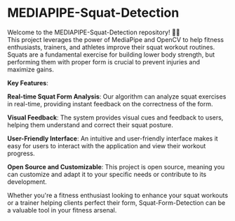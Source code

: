 # MEDIAPIPE-Squat-Detection
Welcome to the MEDIAPIPE-Squat-Detection repository! 🏋️‍♂️  
This project leverages the power of MediaPipe and OpenCV to help fitness enthusiasts, trainers, and athletes improve their squat workout routines. Squats are a fundamental exercise for building lower body strength, but performing them with proper form is crucial to prevent injuries and maximize gains.

**Key Features**:

**Real-time Squat Form Analysis**: Our algorithm can analyze squat exercises in real-time, providing instant feedback on the correctness of the form.

**Visual Feedback**: The system provides visual cues and feedback to users, helping them understand and correct their squat posture.

**User-Friendly Interface**: An intuitive and user-friendly interface makes it easy for users to interact with the application and view their workout progress.

**Open Source and Customizable**: This project is open source, meaning you can customize and adapt it to your specific needs or contribute to its development.

Whether you're a fitness enthusiast looking to enhance your squat workouts or a trainer helping clients perfect their form, Squat-Form-Detection can be a valuable tool in your fitness arsenal.

